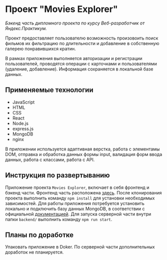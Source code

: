 # Проект "Movies Explorer"

_Бэкенд часть дипломного проекта по курсу Веб-разработчик от Яндекс.Практикум._

Проект предоставляет пользователю возможность произовоить поиск фильмов их фильтрацию по длительности и добавление в собственную галерею понравившихся кратин.

В рамках приложения выполняется авторизации и регистрации пользователей, проводятся операции с карточками и пользователями (удаление, добавление).
Информация сохраняется в локальной базе данных.

## Применяемые технологии

- JavaScript
- HTML
- CSS
- React
- Node.js
- express.js
- MongoDB
- nginx

В приложении используется адаптивная верстка, работа с элементамы DOM, отправка и обработка данных формы input, валидация форм ввода данных, работа с классами, работа с API.

## Инструкция по развертыванию

Приложение проекта `Movies Explorer`, включает в себя фронтенд и бэкенд части.
Фронтенд часть расположена [здесь](https://github.com/TakoSushi/movies-explorer-frontend).
После клонирования проекта выполнить команду `npm install` для установки необходимых зависимостей.
Для работы приложения потребуется установить локально и подключить базу данных MongoDB, в соответствии с официальной [документацией](https://www.mongodb.com/docs/).
Для запуска серверной части внутри папки `backend/` выполнить команду `npm run start`.

## Планы по доработке

Упаковать приложение в Doker.
По серверной части дополнительных доработок не планируется.
